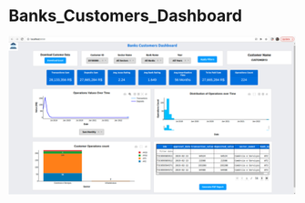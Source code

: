 # Banks_Customers_Dashboard


![alt text](https://github.com/Mazen72/Banks_Customers_Dashboard/blob/master/img.png)
